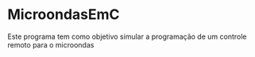 # MicroondasEmC
Este programa tem como objetivo simular a programação de um controle remoto para o microondas
